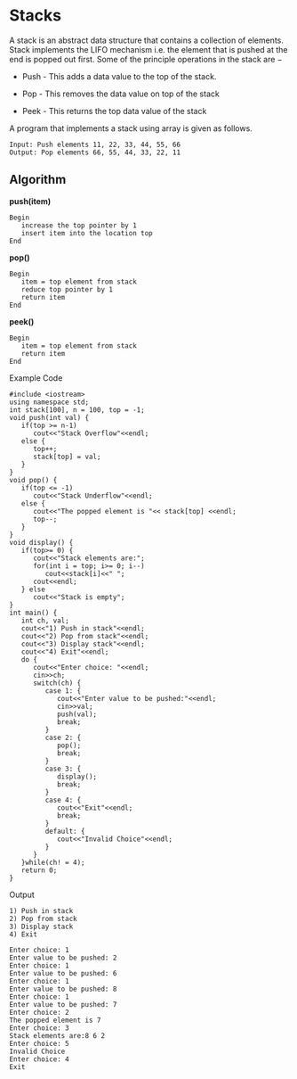 # Stacks

A stack is an abstract data structure that contains a collection of elements. Stack implements the LIFO mechanism i.e. the element that is pushed at the end is popped out first. Some of the principle operations in the stack are −

- Push - This adds a data value to the top of the stack.

- Pop - This removes the data value on top of the stack

- Peek - This returns the top data value of the stack

A program that implements a stack using array is given as follows.
```
Input: Push elements 11, 22, 33, 44, 55, 66
Output: Pop elements 66, 55, 44, 33, 22, 11
```

## Algorithm

**push(item)**
```
Begin
   increase the top pointer by 1
   insert item into the location top
End
```
**pop()**
```
Begin
   item = top element from stack
   reduce top pointer by 1
   return item
End
```
**peek()**
```
Begin
   item = top element from stack
   return item
End
```
Example Code
```
#include <iostream>
using namespace std;
int stack[100], n = 100, top = -1;
void push(int val) {
   if(top >= n-1)
      cout<<"Stack Overflow"<<endl;
   else {
      top++;
      stack[top] = val;
   }
}
void pop() {
   if(top <= -1)
      cout<<"Stack Underflow"<<endl;
   else {
      cout<<"The popped element is "<< stack[top] <<endl;
      top--;
   }
}
void display() {
   if(top>= 0) {
      cout<<"Stack elements are:";
      for(int i = top; i>= 0; i--)
         cout<<stack[i]<<" ";
      cout<<endl;
   } else
      cout<<"Stack is empty";
}
int main() {
   int ch, val;
   cout<<"1) Push in stack"<<endl;
   cout<<"2) Pop from stack"<<endl;
   cout<<"3) Display stack"<<endl;
   cout<<"4) Exit"<<endl;
   do {
      cout<<"Enter choice: "<<endl;
      cin>>ch;
      switch(ch) {
         case 1: {
            cout<<"Enter value to be pushed:"<<endl;
            cin>>val;
            push(val);
            break;
         }
         case 2: {
            pop();
            break;
         }
         case 3: {
            display();
            break;
         }
         case 4: {
            cout<<"Exit"<<endl;
            break;
         }
         default: {
            cout<<"Invalid Choice"<<endl;
         }
      }
   }while(ch! = 4);
   return 0;
}
```
Output
```
1) Push in stack
2) Pop from stack
3) Display stack
4) Exit

Enter choice: 1
Enter value to be pushed: 2
Enter choice: 1
Enter value to be pushed: 6
Enter choice: 1
Enter value to be pushed: 8
Enter choice: 1
Enter value to be pushed: 7
Enter choice: 2
The popped element is 7
Enter choice: 3
Stack elements are:8 6 2
Enter choice: 5
Invalid Choice
Enter choice: 4
Exit
```
